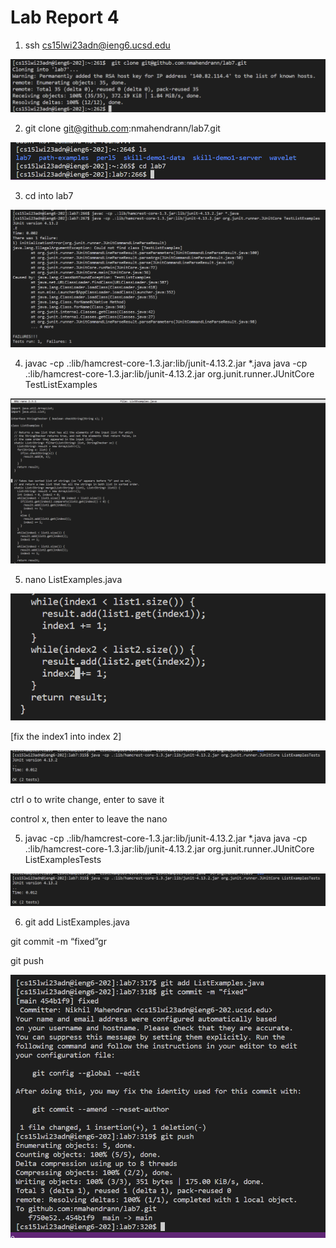 # Lab Report 4

1) ssh cs15lwi23adn@ieng6.ucsd.edu

![Image](unnamed12.png)

2) git clone git@github.com:nmahendrann/lab7.git

![Image](unnamed13.png)

3) cd into lab7

![Image](unnamed14.png)

4) javac -cp .:lib/hamcrest-core-1.3.jar:lib/junit-4.13.2.jar *.java
java -cp .:lib/hamcrest-core-1.3.jar:lib/junit-4.13.2.jar org.junit.runner.JUnitCore TestListExamples

![Image](unnamed15.png)


5) nano ListExamples.java

![Image](unnamed16.png)

[fix the index1 into index 2]

![Image](unnamed17.png)


ctrl o to write change, enter to save it

control x, then enter to leave the nano

5) javac -cp .:lib/hamcrest-core-1.3.jar:lib/junit-4.13.2.jar *.java
java -cp .:lib/hamcrest-core-1.3.jar:lib/junit-4.13.2.jar org.junit.runner.JUnitCore ListExamplesTests

![Image](unnamed17.png)


6) git add ListExamples.java

git commit -m “fixed”gr

git push

![Image](unnamed18.png)

